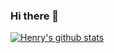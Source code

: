 ### Hi there 👋


[![Henry's github stats](https://github-readme-stats.vercel.app/api?username=henrymigo&show_icons=true&theme=tokyonight)](https://github.com/anuraghazra/github-readme-stats)

<!--
**HenryMigo/HenryMigo** is a ✨ _special_ ✨ repository because its `README.md` (this file) appears on your GitHub profile.

Here are some ideas to get you started:

- 🔭 I’m currently working on ...
- 🌱 I’m currently learning ...
- 👯 I’m looking to collaborate on ...
- 🤔 I’m looking for help with ...
- 💬 Ask me about ...
- 📫 How to reach me: ...
- 😄 Pronouns: ...
- ⚡ Fun fact: ...
-->
